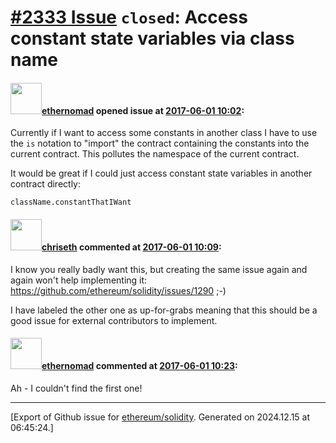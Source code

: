 # [\#2333 Issue](https://github.com/ethereum/solidity/issues/2333) `closed`: Access constant state variables via class name

#### <img src="https://avatars.githubusercontent.com/u/161566?u=96fa92029184b2a4662eba932c535f39d9d29f1d&v=4" width="50">[ethernomad](https://github.com/ethernomad) opened issue at [2017-06-01 10:02](https://github.com/ethereum/solidity/issues/2333):

Currently if I want to access some constants in another class I have to use the `is` notation to "import" the contract containing the constants into the current contract. This pollutes the namespace of the current contract.

It would be great if I could just access constant state variables in another contract directly:

`className.constantThatIWant`

#### <img src="https://avatars.githubusercontent.com/u/9073706?v=4" width="50">[chriseth](https://github.com/chriseth) commented at [2017-06-01 10:09](https://github.com/ethereum/solidity/issues/2333#issuecomment-305450057):

I know you really badly want this, but creating the same issue again and again won't help implementing it: https://github.com/ethereum/solidity/issues/1290 ;-)

I have labeled the other one as up-for-grabs meaning that this should be a good issue for external contributors to implement.

#### <img src="https://avatars.githubusercontent.com/u/161566?u=96fa92029184b2a4662eba932c535f39d9d29f1d&v=4" width="50">[ethernomad](https://github.com/ethernomad) commented at [2017-06-01 10:23](https://github.com/ethereum/solidity/issues/2333#issuecomment-305453258):

Ah - I couldn't find the first one!


-------------------------------------------------------------------------------



[Export of Github issue for [ethereum/solidity](https://github.com/ethereum/solidity). Generated on 2024.12.15 at 06:45:24.]

